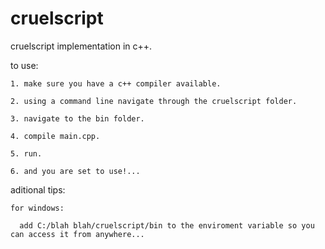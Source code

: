 # cruelscript
cruelscript implementation in c++.

to use: 

    1. make sure you have a c++ compiler available.
  
    2. using a command line navigate through the cruelscript folder.
  
    3. navigate to the bin folder.
  
    4. compile main.cpp.
  
    5. run.
  
    6. and you are set to use!...
  
aditional tips:
  
    for windows:
    
      add C:/blah blah/cruelscript/bin to the enviroment variable so you can access it from anywhere...
